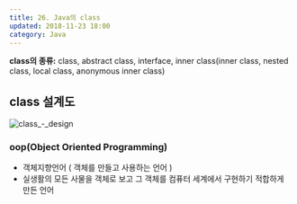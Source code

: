 ```yaml
---
title: 26. Java의 class
updated: 2018-11-23 18:00
category: Java
---
```


**class의 종류:** class, abstract class, interface, inner class(inner class, nested class, local class, anonymous inner class)

## class 설계도
![class_-_design](https://user-images.githubusercontent.com/36517195/49713556-99c14000-fc8c-11e8-8b56-1929fbfeff2f.gif)

### oop(Object Oriented Programming)
- 객체지향언어 ( 객체를 만들고 사용하는 언어 )
- 실생활의 모든 사물을 객체로 보고 그 객체를 컴퓨터 세계에서 구현하기 적합하게 만든 언어

